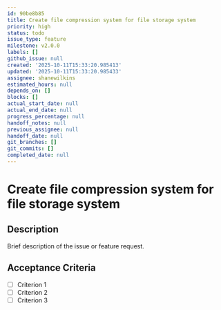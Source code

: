 ```yaml
---
id: 90be8b85
title: Create file compression system for file storage system
priority: high
status: todo
issue_type: feature
milestone: v2.0.0
labels: []
github_issue: null
created: '2025-10-11T15:33:20.985413'
updated: '2025-10-11T15:33:20.985433'
assignee: shanewilkins
estimated_hours: null
depends_on: []
blocks: []
actual_start_date: null
actual_end_date: null
progress_percentage: null
handoff_notes: null
previous_assignee: null
handoff_date: null
git_branches: []
git_commits: []
completed_date: null
---
```


# Create file compression system for file storage system

## Description

Brief description of the issue or feature request.

## Acceptance Criteria

- [ ] Criterion 1
- [ ] Criterion 2
- [ ] Criterion 3